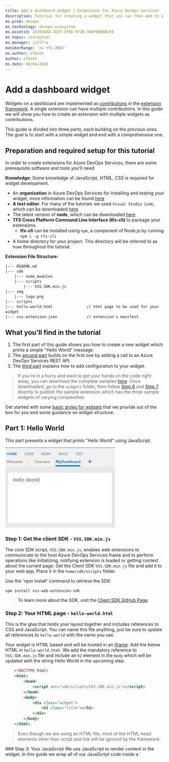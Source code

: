 ```yaml
---
title: Add a dashboard widget | Extensions for Azure DevOps Services
description: Tutorial for creating a widget that you can then add to a dashboard  
ms.prod: devops
ms.technology: devops-ecosystem
ms.assetid: 1D393A4A-2D25-479D-972B-304F99B5B1F8
ms.topic: conceptual
ms.manager: jillfra
monikerRange: '>= tfs-2017'
ms.author: elbatk
author: elbatk
ms.date: 08/04/2016
---
```


# Add a dashboard widget

Widgets on a dashboard are implemented as [contributions](./contributions-overview.md) in the [extension framework](../index.md). 
A single extension can have multiple contributions. In this guide we will show you how to create an extension with multiple widgets as contributions.

This guide is divided into three parts, each building on the previous ones. The goal is to start with a simple widget and end with a comprehensive one.

## Preparation and required setup for this tutorial
In order to create extensions for Azure DevOps Services, there are some prerequisite software and tools you'll need:

**Knowledge:**
Some knowledge of JavaScript, HTML, CSS is required for widget development.

- An **organization** in Azure DevOps Services for installing and testing your widget, more information can be found [here](https://visualstudio.microsoft.com/products/visual-studio-team-services-vs.aspx)
- **A text editor**. For many of the tutorials we used `Visual Studio Code`, which can be downloaded [here](https://code.visualstudio.com/)
- The latest version of **node**, which can be downloaded [here](https://nodejs.org/en/download/)
- **TFS Cross Platform Command Line Interface (tfx-cli)** to package your extensions.
    - **tfx-cli** can be installed using `npm`, a component of Node.js by running `npm i -g tfx-cli`
- A home directory for your project. This directory will be referred to as `home` throughout the tutorial.

**Extension File Structure:**
```no-highlight
|--- README.md
|--- sdk    
    |--- node_modules           
    |--- scripts
        |--- VSS.SDK.min.js       
|--- img                        
    |--- logo.png                           
|--- scripts                        
|--- hello-world.html				// html page to be used for your widget  
|--- vss-extension.json				// extension's manifest
```

## What you'll find in the tutorial
1. The first part of this guide shows you how to create a new widget which prints a simple "Hello World" message. 
2. The [second part](#part-2) builds on the first one by adding a call to an Azure DevOps Services REST API. 
3. The [third part](#part-3) explains how to add configuration to your widget. 

> If you're in a hurry and want to get your hands on the code right away, you can download the complete samples [here](https://github.com/Microsoft/vsts-extension-samples/tree/master/widgets).
> Once downloaded, go to the `widgets` folder, then follow [Step 6](#package-publish-share) and [Step 7](#add-from-catalog) directly to publish the sample extension which has the three sample widgets of varying complexities.

Get started with some [basic styles for widgets](./styles-from-widget-sdk.md) that we provide out of the box for you and some guidance on widget structure.

## Part 1: Hello World
This part presents a widget that prints "Hello World" using JavaScript.

![Overview dashboard in with a sample widget](../_shared/procedures/_img/add-dashboard-widget/sample.png)

<a name="step-1-files" />

### Step 1: Get the client SDK - `VSS.SDK.min.js`
The core SDK script, `VSS.SDK.min.js`, enables web extensions to communicate to the host Azure DevOps Services frame and to perform operations like initializing, notifying extension is loaded or getting context about the current page. 
Get the Client SDK `VSS.SDK.min.js` file and add it to your web app. Place it in the `home/sdk/scripts` folder.

Use the 'npm install' command to retrieve the SDK:

```no-highlight
npm install vss-web-extension-sdk
```

>To learn more about the SDK, visit the [Client SDK GitHub Page](https://github.com/Microsoft/vss-sdk).

### Step 2: Your HTML page - `hello-world.html`
This is the glue that holds your layout together and includes references to CSS and JavaScript. 
You can name this file anything, just be sure to update all references to `hello-world` with the name you use.

Your widget is HTML based and will be hosted in an [iframe](https://msdn.microsoft.com/library/windows/apps/hh465955.aspx). 
Add the below HTML in `hello-world.html`. We add the mandatory reference to `VSS.SDK.min.js` file and include an `h2` element in the `body` which will be updated with the string Hello World in the upcoming step.

```html
	<!DOCTYPE html>
	<html>
		<head>			
			<script src="sdk/scripts/VSS.SDK.min.js"></script>        		
		</head>
		<body>
			<div class="widget">
				<h2 class="title"></h2>
			</div>
		</body>
	</html>
```

> Even though we are using an HTML file, most of the HTML head elements other than script and link will be ignored by the framework.

<a name="widget-javascript"/>
### Step 3: Your JavaScript
We use JavaScript to render content in the widget. In this guide we wrap all of our JavaScript code inside a `<script>` element in the HTML file. You can choose to have this in a separate JavaScript file and refer it in the HTML file.
Apart from the logic to render the content, this JavaScript code will initialize the VSS SDK, map the code for your widget to your widget name, and notify the extension framework of widget success or failure. 
In our case, below is the code that would print "Hello World" in the widget. Add this `script` element in the `head` of the HTML.

```html    
    <script type="text/javascript">
        VSS.init({                        
			explicitNotifyLoaded: true,
			usePlatformStyles: true
        });
               
        VSS.require("TFS/Dashboards/WidgetHelpers", function (WidgetHelpers) {
			WidgetHelpers.IncludeWidgetStyles();
            VSS.register("HelloWorldWidget", function () {                
                return {
                    load: function (widgetSettings) {
                        var $title = $('h2.title');
                        $title.text('Hello World');
                        						
                        return WidgetHelpers.WidgetStatusHelper.Success();
                    }
                }
            });
            VSS.notifyLoadSucceeded();
        });
    </script>
```

<a name="vss-methods"></a>

`VSS.init` initializes the handshake between the iframe hosting the widget and the host frame..
We pass `explicitNotifyLoaded: true` so that the widget can explicitly notify the host when we are done loading. This control allows us to notify load completion after ensuring that the dependent modules are loaded.
We pass `usePlatformStyles: true` so that the Azure DevOps Services core styles for html elements (such as body, div etc) can be used by the Widget. If the widget prefers to not use these styles, they can pass in `usePlatformStyles: false`.

`VSS.require` is used to load the required VSS script libraries. A call to this method automatically loads general libraries like [JQuery](https://jquery.com/)  and [JQueryUI](https://jqueryui.com/). 
In our case we depend on the WidgetHelpers library which is used to communicate widget status to the widget framework.
Therefore, we pass the corresponding module name `TFS/Dashboards/WidgetHelpers` and a callback to `VSS.require`.
The callback is called once the module is loaded.
This callback will have the rest of the JavaScript code needed for the widget. At the end of the callback we call `VSS.notifyLoadSucceeded` to notify load completion.

`WidgetHelpers.IncludeWidgetStyles` will include a stylesheet with some [basic css](./styles-from-widget-sdk.md) to get you started. Make sure to wrap your content inside a HTML element with class `widget` to make use of these styles.

`VSS.register` is used to map a function in javascript which uniquely identifies the widget among the different contributions in your extension. The name should match the `id` that identifies your contribution as described in [Step 5](#widget-extension-manifest). For widgets, the function that is passed to `VSS.register` should return an object that satisfies the `IWidget` contract,
i.e. the returned object should have a load property whose value is another function that will have the core logic to render the widget. 
In our case, it is simply to update the text of the `h2` element to "Hello World".
It is this function that is called when the widget framework instantiates your widget.
We use the `WidgetStatusHelper` from WidgetHelpers to return the `WidgetStatus` as success.

<div class="alert alert-warning">
    <b>Warning</b>: If this name used to register the widget doesn't match the ID for the contribution in the manifest, then the widget will behave unexpectedly.  
</div> 

> The `vss-extension.json` should always be at the root of the folder (in this guide, `HelloWorld`). For all the other files, you can place them in whatever structure you want inside the folder, just make sure to update the references appropriately in the HTML files and in the `vss-extension.json` manifest. 

<a name="image"/>
### Step 4: Your extension's logo: `logo.png`
Your logo is displayed in the Marketplace, and in the widget catalog once a user installs your extension.

You will need a 98px x 98px catalog icon. Choose an image, name it `logo.png`, and place it in the `img` folder.

To support TFS 2015 Update 3, you will need an additional image that is 330px x 160px. This is a preview image shown in this catalog. Choose an image, name it `preview.png`, and place it in the `img` folder as before.

You can name these images however you want as long as the extension manifest in the next step is updated with the names you use.

<a name="widget-extension-manifest" />
### Step 5: Your extension's manifest: `vss-extension.json`

* ***Every*** extension must have an extension manifest file
* Please read the [extension manifest reference](./manifest.md)
* Find out more about the contribution points in the [extension points reference](../reference/targets/overview.md)

Create a json file (`vss-extension.json`, for example) in the `home` directory with the following contents:

```json
	{
		"manifestVersion": 1,
		"id": "vsts-extensions-myExtensions",
		"version": "1.0.0",
		"name": "My First Set of Widgets",
		"description": "Samples containing different widgets extending dashboards",
		"publisher": "fabrikam",
		"targets": [
			{
				"id": "Microsoft.VisualStudio.Services"
			}
		],
		"icons": {
            "default": "img/logo.png"
        },
		"contributions": [
            {
                "id": "HelloWorldWidget",
                "type": "ms.vss-dashboards-web.widget",
                "targets": [
                    "ms.vss-dashboards-web.widget-catalog"
                ],
                "properties": {
                    "name": "Hello World Widget",
                    "description": "My first widget",
                    "catalogIconUrl": "img/CatalogIcon.png",
                    "previewImageUrl": "img/preview.png",                            
                    "uri": "hello-world.html",
                    "supportedSizes": [
                         {
                                "rowSpan": 1,
                                "columnSpan": 2
                            }
                        ],
                    "supportedScopes": ["project_team"]
                }
            }
        ],
		"files": [
            {
                "path": "hello-world.html", "addressable": true
            },
            {
                "path": "sdk/scripts", "addressable": true
            },
            {
                "path": "img", "addressable": true
            }
        ]
	}
```

>[!NOTE]
>The **publisher** here will need to be changed to your publisher name. To create a publisher now, visit [Package/Publish/Install](../publish/overview.md). 

#### Icons
The **icons** stanza specifies the path to your extension's icon in your manifest. 

#### Contributions
Each contribution entry defines [certain properties](./manifest.md#contributions). 

- The **id** to identify your contribution. This should be unique within an extension. This ID should match with the name you used in [Step 3](#widget-javascript) to register your widget.
- The **type** of contribution. For all widgets, this should be `ms.vss-dashboards-web.widget`.
- The array of **targets** to which the contribution is contributing. For all widgets, this should be `[ms.vss-dashboards-web.widget-catalog]`.
- The **properties** is an object that includes properties for the contribution type. For widgets, the below properties are mandatory.

| Property           | Description                                                                                                                         
|--------------------|-----------------------------------------------------------------------------------------------------------------|
| name               | Name of the widget to display in the widget catalog.                                |
| description        | Description of the widget to display in the widget catalog.        |
| catalogIconUrl     | Relative path of the catalog icon that you added in [Step 4](#image) to display in the widget catalog. The image should be 98px x 98px. If you have used a different folder structure or a different file name, then this is the place to specify the appropriate relative path. |
| previewImageUrl    | Relative path of the preview image that you added in [Step 4](#image) to display in the widget catalog for TFS 2015 Update 3 only. The image should be 330px x 160px. If you have used a different folder structure or a different file name, then this is the place to specify the appropriate relative path. |
| uri                | Relative path of the HTML file that you added in [Step 1](#step-1-files). If you have used a different folder structure or a different file name, then this is the place to specify the appropriate relative path. |
| supportedSizes | Array of sizes supported by your widget. When a widget supports multiple sizes, the first size in the array is the default size of the widget. The `widget size` is specified in terms of the rows and columns occupied by the widget in the dashboard grid. One row/column corresponds to 160px. Any dimension above 1x1 will get an additional 10px that represent the gutter between widgets. For example, a 3x2 widget will be `160*3+10*2` wide and `160*2+10*1` tall. The maximum supported size is `4x4`.  |
| supportedScopes | At the moment we support only team dashboards. Therefore, the value here has to be `project_team`. In the future when we support other dashboard scopes, there will be more options to choose from here. |


#### Files
The **files** stanza states the files that you want to include in your package - your HTML page, your scripts, the SDK script and your logo.
Set `addressable` to `true` unless you include other files that don't need to be URL-addressable.

>[!NOTE]
>For more information about the **extension manifest file**, such as its properties and what they do, check out the [extension manifest reference](./manifest.md).

<a name="package-publish-share"/>
### Step 6: Package, Publish and Share

Once you've written your extension, the next step towards getting it into the marketplace is to package all of your files together. All extensions are packaged
as VSIX 2.0 compatible .vsix files - Microsoft provides a cross-platform command line interface (CLI) to package your extension. 

#### Get the packaging tool
You can install or update the TFS Cross Platform Command Line Interface (tfx-cli) using `npm`, a component of [Node.js](http://nodejs.org), from your command line.

```no-highlight
npm i -g tfx-cli
```
 <a name="package-the-extension"/>
#### Package your extension
Packaging your extension into a .vsix file is effortless once you have the tfx-cli, simply navigate to your extension's home directory and run the following command.

```no-highlight
tfx extension create --manifest-globs vss-extension.json
```

>[!NOTE]
>An extension/integration's version must be incremented on every update. <br>
>When updating an existing extension, either update the version in the manifest or pass the `--rev-version` command line switch. This will increment the *patch* version number of your extension and save the new version to your manifest.

After you have your packaged extension in a .vsix file, you're ready to publish your extension to the marketplace.

#### Create publisher for the extension
All extensions, including those from Microsoft, are identified as being provided by a publisher.
If you aren't already a member of an existing publisher, you'll create one.

1. Sign in to the [Visual Studio Marketplace Publishing Portal](http://aka.ms/vsmarketplace-manage)
2. If you are not already a member of an existing publisher, you'll be prompted to create a publisher. If you're not prompted to create a publisher, scroll down to the bottom of the page and select <i>Publish Extensions</i> underneath <b>Related Sites</b>.
 * Specify an identifier for your publisher, for example: `mycompany-myteam`
    * This will be used as the value for the `publisher` attribute in your extensions' manifest file.
 * Specify a display name for your publisher, for example: `My Team`
3. Review the [Marketplace Publisher Agreement](http://aka.ms/vsmarketplace-agreement) and click **Create**

Now your publisher is defined. In a future release, you'll be able to grant permissions to view and manage your publisher's extensions.
This will make it easy (and more secure) for teams and organizations to publish extensions under a common publisher,
but without the need to share a set of credentials across a set of users.

**You need to update the `vss-extension.json` manifest file in the samples to replace the dummy publisher ID `fabrikam` with your publisher ID.**

#### Publish and share the extension
After creating a publisher, you can now upload your extension to the marketplace.

1. Find the <b>Upload new extension</b> button, navigate to your packaged .vsix file, and select <i>upload</i>.

You can also upload your extension via the command line by using the ```tfx extension publish``` command instead of ```tfx extension create```
to package and publish your extension in one step.
You can optionally use ```--share-with``` to share your extension with one or more accounts after publishing.
You'll need a personal access token, too.

```no-highlight
tfx extension publish --manifest-globs your-manifest.json --share-with yourOrganization
```

<a name="add-from-catalog"/>

### Step 7: Add Widget From the Catalog
Now, go to your team dashboard at http://dev.azure.com/{yourOrganization}/{yourProject}. If this page is already open, then refresh it. 
Hover on the Edit button in the bottom right, and click on the Add button. This should open the widget catalog where you will find the widget you just installed. 
Choose your widget and click the 'Add' button to add it to your dashboard.


<a name="part-2"/>

## Part 2: Hello World with Azure DevOps Services REST API
Widgets can call any of the [REST APIs](/rest/api/vsts/?view=azure-devops) in Azure DevOps Services to interact with Azure DevOps Services resources.
In this example, we use the REST API for WorkItemTracking to fetch information about an existing query and display some query info in the widget right 
below the "Hello World" text. 

![Overview dashboard in with a sample widget](../_shared/procedures/_img/add-dashboard-widget/sample2.png)

### Step 1: HTML 
Copy the file `hello-world.html` from the previous example, and rename the copy to `hello-world2.html`. Your folder will now look like below:

```no-highlight
|--- README.md
|--- sdk    
    |--- node_modules           
    |--- scripts
        |--- VSS.SDK.min.js       
|--- img                        
    |--- logo.png                           
|--- scripts                        
|--- hello-world.html				// html page to be used for your widget  
|--- hello-world2.html				// renamed copy of hello-world.html
|--- vss-extension.json				// extension's manifest
```

<br>
Add a new `div` element right below the `h2` to hold the query information.
Update the name of the widget from `HelloWorldWidget` to `HelloWorldWidget2` in the line where you call `VSS.register`.
This will allow the framework to uniquely identify the widget within the extension.

```html
<!DOCTYPE html>
<html>
	<head>        					
		<script src="sdk/scripts/VSS.SDK.min.js"></script>        		
		<script type="text/javascript">
			VSS.init({
				explicitNotifyLoaded: true,
				usePlatformStyles: true
			});
               
			VSS.require("TFS/Dashboards/WidgetHelpers", function (WidgetHelpers) {
				WidgetHelpers.IncludeWidgetStyles();
				VSS.register("HelloWorldWidget2", function () {                
					return {
						load: function (widgetSettings) {
							var $title = $('h2.title');
							$title.text('Hello World');
																
                            return WidgetHelpers.WidgetStatusHelper.Success();
						}
					}
				});
				VSS.notifyLoadSucceeded();
			});       
		</script>
	</head>
	<body>
		<div class="widget">
			<h2 class="title"></h2>
			<div id="query-info-container"></div>
		</div>
	</body>
</html>
```

### Step 2: Access Azure DevOps Services Resources
To enable access to Azure DevOps Services resources, [scopes](./manifest.md#scopes) need to be specified in the extension manifest. We will add the `vso.work` scope to our manifest.  
This scope indicates the widget needs read-only access to queries and workitems. See all available scopes [here](./manifest.md#scopes).
Add the below at the end of your extension manifest.

```json
{
	...,
	"scopes":[
		"vso.work"
	]
}
```

<div class="alert alert-warning">
    <b>Warning</b>: Adding or changing scopes after an extension is published is currently not supported. If you have already uploaded your extension, you need remove it from the marketplace. 
	Go to [Visual Studio Marketplace Publishing Portal](http://aka.ms/vsmarketplace-manage), right-click on your extension and select "Remove".
</div> 


### Step 3: Make the REST API Call 

There are many client-side libraries that can be accessed via the SDK to make REST API calls in Azure DevOps Services. 
These are called REST clients and are JavaScript wrappers around Ajax calls for all available server side endpoints.
You can use methods provided by these clients instead of writing Ajax calls yourself. These methods map the API responses to objects that can be consumed by your code.

In this step, we will update the `VSS.require` call to load `TFS/WorkItemTracking/RestClient` which will provide the WorkItemTracking REST client.
We can use this REST client to get information about a query called `Feedback` under the folder `Shared Queries`.

Inside the function that we pass to `VSS.register`, we will create a variable to hold the current project ID. We need this to fetch the query. 
We will also create a new method `getQueryInfo` to use the REST client. This method that is then called from the load method.

The method `getClient` will give an instance of the REST client we need. 
The method `getQuery` returns the query wrapped in a promise.
The updated `VSS.require` will look as follows:

```JavaScript
VSS.require(["TFS/Dashboards/WidgetHelpers", "TFS/WorkItemTracking/RestClient"], 
	function (WidgetHelpers, TFS_Wit_WebApi) {
		WidgetHelpers.IncludeWidgetStyles();
        VSS.register("HelloWorldWidget2", function () { 
		    var projectId = VSS.getWebContext().project.id;
			
			var getQueryInfo = function (widgetSettings) {
				// Get a WIT client to make REST calls to Azure DevOps Services
                return TFS_Wit_WebApi.getClient().getQuery(projectId, "Shared Queries/Feedback")
                    .then(function (query) {
                        // Do something with the query
														
                        return WidgetHelpers.WidgetStatusHelper.Success();
                    }, function (error) {                            
                        return WidgetHelpers.WidgetStatusHelper.Failure(error.message);
                    });
			}
			                
            return {
                load: function (widgetSettings) {
                    // Set your title
                    var $title = $('h2.title');
                    $title.text('Hello World');

					return getQueryInfo(widgetSettings);
                }
            }
        });
        VSS.notifyLoadSucceeded();
    });
```
Notice the use of the Failure method from `WidgetStatusHelper`. 
It allows you to indicate to the widget framework that an error has occurred and take advantage to the standard error experience provided to all widgets.

> If you do not have the `Feedback` query under the `Shared Queries` folder, then replace `Shared Queries\Feedback` in the code with the path of a query that exists in your project.

### Step 4: Display the Response

The last step is to render the query information inside the widget. 
The `getQuery` function returns an object of type `Contracts.QueryHierarchyItem` inside a promise.
In this example, we will display the query ID, the query name, and the name of the query creator under the "Hello World" text.
Replace the `// Do something with the query` comment with the below:

```JavaScript
	// Create a list with query details                                
    var $list = $('<ul>');                                
    $list.append($('<li>').text("Query Id: " + query.id));
    $list.append($('<li>').text("Query Name: " + query.name));
    $list.append($('<li>').text("Created By: " + ( query.createdBy? query.createdBy.displayName: "<unknown>" ) ) );                                                            

    // Append the list to the query-info-container
    var $container = $('#query-info-container');
	$container.empty();
    $container.append($list);
```

Your final `hello-world2.html` will be as follows:

```html
<!DOCTYPE html>
<html>
<head>    
    <script src="sdk/scripts/VSS.SDK.min.js"></script>
    <script type="text/javascript">
        VSS.init({
            explicitNotifyLoaded: true,
			usePlatformStyles: true
        });
               
        VSS.require(["TFS/Dashboards/WidgetHelpers", "TFS/WorkItemTracking/RestClient"], 
			function (WidgetHelpers, TFS_Wit_WebApi) {
				WidgetHelpers.IncludeWidgetStyles();
				VSS.register("HelloWorldWidget2", function () {                
					var projectId = VSS.getWebContext().project.id;

					var getQueryInfo = function (widgetSettings) {
						// Get a WIT client to make REST calls to Azure DevOps Services
						return TFS_Wit_WebApi.getClient().getQuery(projectId, "Shared Queries/Feedback")
							.then(function (query) {
								// Create a list with query details                                
								var $list = $('<ul>');
								$list.append($('<li>').text("Query ID: " + query.id));
								$list.append($('<li>').text("Query Name: " + query.name));
								$list.append($('<li>').text("Created By: " + (query.createdBy ? query.createdBy.displayName: "<unknown>") ));

								// Append the list to the query-info-container
								var $container = $('#query-info-container');
								$container.empty();
								$container.append($list);

								// Use the widget helper and return success as Widget Status
								return WidgetHelpers.WidgetStatusHelper.Success();
							}, function (error) {
								// Use the widget helper and return failure as Widget Status
								return WidgetHelpers.WidgetStatusHelper.Failure(error.message);
							});
					}

					return {
						load: function (widgetSettings) {
							// Set your title
							var $title = $('h2.title');
							$title.text('Hello World');

							return getQueryInfo(widgetSettings);
						}
					}
				});
            VSS.notifyLoadSucceeded();
        });       
    </script>

</head>
<body>
	<div class="widget">
		<h2 class="title"></h2>
		<div id="query-info-container"></div>
	</div>
</body>
</html>
```

<a name="manifest-updates-for-configuration"/>

### Step 5: Extension Manifest Updates

In this step we will update the extension manifest to include an entry for our second widget.
Add a new contribution to the array in the `contributions` property and add the new file `hello-world2.html` to the array in the files property.
You will need another preview image for the second widget. Name this `preview2.png` and place it in the `img` folder.

```json
 {
     ...,
     "contributions":[
         ...,
		{
             "id": "HelloWorldWidget2",
             "type": "ms.vss-dashboards-web.widget",
             "targets": [
                 "ms.vss-dashboards-web.widget-catalog"
             ],
             "properties": {
                 "name": "Hello World Widget 2 (with API)",
                 "description": "My second widget",
                 "previewImageUrl": "img/preview2.png",                            
                 "uri": "hello-world2.html",
                 "supportedSizes": [
                      {
                             "rowSpan": 1,
                             "columnSpan": 2
                         }
                     ],
                 "supportedScopes": ["project_team"]
             }
         }

     ],
     "files": [
         {
             "path": "hello-world.html", "addressable": true
         },
		 {
             "path": "hello-world2.html", "addressable": true
         },		 
         {
             "path": "sdk/scripts", "addressable": true
         },
         {
             "path": "img", "addressable": true
         }
     ],
	 "scopes":[
         "vso.work"
     ]
 }
 ```
 
### Step 6: Package, Publish and Share

If you have not published your extension yet, then read [this](#package-publish-share) to package, publish and share your extension. 
If you have already published the extension before this point, you can repackage the extension as described [here](#package-the-extension) and directly [update it](../publish/overview.md#update) to the marketplace.


### Step 7: Add Widget From the Catalog
Now, go to your team dashboard at http://dev.azure.com/{yourOrganization}/{yourProject}. If this page is already open, then refresh it. 
Hover on the Edit button in the bottom right, and click on the Add button. This should open the widget catalog where you will find the widget you just installed. 
Choose your widget and click the 'Add' button to add it to your dashboard.

<a name="part-3"/>

## Part 3: Hello World with Configuration

In [Part 2](#part-2) of this guide, you saw how to create a widget that shows query information for a hard-coded query. 
In this part, we add the ability to configure the query to be used instead of the hard-coded one.
When in configuration mode, the user will get to see a live preview of the widget based on their changes. These changes get saved to the widget on the dashboard when the user clicks the Save button.

![Overview dashboard in with a sample widget](../_shared/procedures/_img/add-dashboard-widget/sampleConfiguration.png)

### Step 1: HTML

Implementations of Widgets and Widget Configurations are a lot alike. Both are implemented in the extension framework as contributions. Both use the same SDK file, `VSS.SDK.min.js`. Both are based on HTML as well as JavaScript and CSS.

Copy the file `html-world2.html` from the previous example and rename the copy to `hello-world3.html`. Add another HTML file called `configuration.html`. 
Your folder will now look like the below:

```no-highlight
|--- README.md
|--- sdk    
    |--- node_modules           
    |--- scripts
        |--- VSS.SDK.min.js       
|--- img                        
    |--- logo.png                           
|--- scripts          
|--- configuration.html				             
|--- hello-world.html				// html page to be used for your widget  
|--- hello-world2.html				// renamed copy of hello-world.html
|--- hello-world3.html				// renamed copy of hello-world2.html
|--- vss-extension.json				// extension's manifest
```

<br>
Add the below HTML in `configuration.html`. We basically add the mandatory reference to the `VSS.SDK.min.js` file and a `select` element for the dropdown to select a query from a preset list.

```html
	<!DOCTYPE html>
	<html xmlns="http://www.w3.org/1999/xhtml">
		<head>        					
			<script src="sdk/scripts/VSS.SDK.min.js"></script>        		
		</head>
		<body>
			<div class="container">
				<fieldset>
					<label class="label">Query: </label>
					<select id="query-path-dropdown" style="margin-top:10px">
						<option value="" selected disabled hidden>Please select a query</option>
						<option value="Shared Queries/Feedback">Shared Queries/Feedback</option>
						<option value="Shared Queries/My Bugs">Shared Queries/My Bugs</option>
						<option value="Shared Queries/My Tasks">Shared Queries/My Tasks</option>						
					</select>
				</fieldset>				
			</div>
		</body>
	</html>
```
<a name="configurationJs"/>

### Step 2: JavaScript - Configuration

We use Javascript to render content in the widget configuration just like we did for the widget in [Step 3](#widget-javascript) of Part 1 in this guide.
Apart from the logic to render the content, this Javascript code will initialize the VSS SDK, map the code for your widget configuration to the configuration name 
and pass the configuration settings to the framework. In our case, below is the code that loads the widget configuration. 
Open the file `configuration.html` and the below `<script>` element to the `<head>`.

```html
    <script type="text/javascript">
        VSS.init({                        
			explicitNotifyLoaded: true,
			usePlatformStyles: true
        });
               
        VSS.require("TFS/Dashboards/WidgetHelpers", function (WidgetHelpers) {
            VSS.register("HelloWorldWidget.Configuration", function () {   
				var $queryDropdown = $("#query-path-dropdown");	

                return {
                    load: function (widgetSettings, widgetConfigurationContext) {
                        var settings = JSON.parse(widgetSettings.customSettings.data);
						if (settings && settings.queryPath) {
							 $queryDropdown.val(settings.queryPath);
						 }
                        						
                        return WidgetHelpers.WidgetStatusHelper.Success();
                    },
					onSave: function() {
						var customSettings = {
							data: JSON.stringify({
									queryPath: $queryDropdown.val()
								})
						};
						return WidgetHelpers.WidgetConfigurationSave.Valid(customSettings);	
					}
                }
            });
            VSS.notifyLoadSucceeded();
        });
    </script>
```

`VSS.init`, `VSS.require` and `VSS.register` play the same role as they played for the widget as described in [Part 1](#vss-methods).
The only difference is that for widget configurations, the function that is passed to `VSS.register` should return an object that satisfies the `IWidgetConfiguration` contract.

The `load` property of the `IWidgetConfiguration` contract should have a function as its value.
This function will have the set of steps to render the widget configuration. 
In our case it is simply to update the selected value of the dropdown element with existing settings if any.
It is this function that is called when the framework instantiates your `widget configuration`

The `onSave` property of the `IWidgetConfiguration` contract should have a function as its value.
This is the function that is called by the framework when user clicks the "Save" button in the configuration pane.
If the user input is ready to save, then serialize it to a string, form the `custom settings` object
and use `WidgetConfigurationSave.Valid()` to save the user input..

In this guide we use JSON to serialize the user input into a string. You can choose any other way to serialize the user input to string. 
It will be accessible to the widget via the customSettings property of the `WidgetSettings` object.
The widget will then have to deserialize this which is covered in [Step 4](#reload-widget).

<a name="previewUpdate"/>

### Step 3: JavaScript - Enable Live Preview

To enable live preview update when the user selects a query from the dropdown, we attach a change event handler to the button. This handler will notify the framework that the configuration has changed.
It will also pass the `customSettings` to be used for updating the preview. To notify the framework, the `notify` method on the `widgetConfigurationContext` needs to be called. It takes two parameters, the name of the 
event, which in this case is `WidgetHelpers.WidgetEvent.ConfigurationChange`, and an `EventArgs` object for the event, created from the `customSettings` with the help of `WidgetEvent.Args` helper method. 

Add the below in the function assigned to the `load` property.

```JavaScript 
 $queryDropdown.on("change", function () {
	 var customSettings = {
		data: JSON.stringify({
				queryPath: $queryDropdown.val()
			})
	 };
	 var eventName = WidgetHelpers.WidgetEvent.ConfigurationChange;
	 var eventArgs = WidgetHelpers.WidgetEvent.Args(customSettings);
     widgetConfigurationContext.notify(eventName, eventArgs);
 });
```

> You need to notify the framework of configuration change at least once so that the "Save" button can be enabled.

At the end, your `configuration.html` looks like this:


```html
	<!DOCTYPE html>
	<html xmlns="http://www.w3.org/1999/xhtml">
		<head>        					
			<script src="sdk/scripts/VSS.SDK.min.js"></script>      
			<script type="text/javascript">
				VSS.init({                        
					explicitNotifyLoaded: true,
					usePlatformStyles: true
				});
               
				VSS.require("TFS/Dashboards/WidgetHelpers", function (WidgetHelpers) {
					VSS.register("HelloWorldWidget.Configuration", function () {   
						var $queryDropdown = $("#query-path-dropdown");
						
						return {
							load: function (widgetSettings, widgetConfigurationContext) {
								var settings = JSON.parse(widgetSettings.customSettings.data);
								if (settings && settings.queryPath) {
									 $queryDropdown.val(settings.queryPath);
								 }

								 $queryDropdown.on("change", function () {
									 var customSettings = {data: JSON.stringify({queryPath: $queryDropdown.val()})};
									 var eventName = WidgetHelpers.WidgetEvent.ConfigurationChange;
									 var eventArgs = WidgetHelpers.WidgetEvent.Args(customSettings);
									 widgetConfigurationContext.notify(eventName, eventArgs);
								 });
 		
								return WidgetHelpers.WidgetStatusHelper.Success();
							},
							onSave: function() {
							    var customSettings = {data: JSON.stringify({queryPath: $queryDropdown.val()})};
								return WidgetHelpers.WidgetConfigurationSave.Valid(customSettings);	
							}
						}
					});
					VSS.notifyLoadSucceeded();
				});
			</script>  		
		</head>
		<body>
			<div class="container">
				<fieldset>
					<label class="label">Query: </label>
					<select id="query-path-dropdown" style="margin-top:10px">
						<option value="" selected disabled hidden>Please select a query</option>
						<option value="Shared Queries/Feedback">Shared Queries/Feedback</option>
						<option value="Shared Queries/My Bugs">Shared Queries/My Bugs</option>
						<option value="Shared Queries/My Tasks">Shared Queries/My Tasks</option>						
					</select>
				</fieldset>		
			</div>
		</body>
	</html>
```
<a name="reload-widget"/>

### Step 4: JavaScript - Implement Reload in The Widget

Till this point what we have done is set up widget configuration to store the query path selected by the user.
We now have to update the code in the widget to use this stored configuration instead of the hard-coded `Shared Queries/Feedback` from the previous example.

Open the file `hello-world3.html` and update the name of the widget from `HelloWorldWidget2` to `HelloWorldWidget3` in the line where you call `VSS.register`.
This will allow the framework to uniquely identify the widget within the extension.

The function mapped to `HelloWorldWidget3` via `VSS.register` currently returns an object that satisfies the `IWidget` contract.
Since our widget now needs configuration, this function needs to be updated to return an object that satisfies the `IConfigurableWidget` contract.
To do this, update the return statement to include a property called reload as below. The value for this property will be a function that calls the `getQueryInfo` method one more time.
This reload method gets called by the framework every time the user input changes to show the live preview. This is also called when the configuration is saved.

```JavaScript
return {
    load: function (widgetSettings) {
        // Set your title
        var $title = $('h2.title');
        $title.text('Hello World');

        return getQueryInfo(widgetSettings);
    },
	reload: function (widgetSettings) {
		return getQueryInfo(widgetSettings);
	}
}
```

<br>
The hard-coded query path in `getQueryInfo` should be replaced with the configured query path which can be extracted from the parameter `widgetSettings` that is passed to the method.
Add the below in the very beginning of the `getQueryInfo` method and replace the hard-coded querypath with `settings.queryPath`.

```JavaScript
var settings = JSON.parse(widgetSettings.customSettings.data);
if (!settings || !settings.queryPath) {
    var $container = $('#query-info-container');
    $container.empty();
    $container.text("Sorry nothing to show, please configure a query path.");

    return WidgetHelpers.WidgetStatusHelper.Success();
}
```
At this point, your widget is ready to render with the configured settings.

> You will notice that both the `load` and the `reload` properties have a similar function. This would be the case for most simple widgets.
For complex widgets, there would be certain operations that you would want to run just once no matter how many times the configuration changes.
Or there might be some heavy-weight operations that need not run more than once. Such operations would be part of the function corresponding to the `load` property and not the `reload` property.


### Step 5: Extension Manifest Updates
Open the `vss-extension.json` file to include two new entries to the array in the `contributions` property. One for the `HelloWorldWidget3` widget and the other for its configuration.
You will need yet another preview image for the third widget. Name this `preview3.png` and place it in the `img` folder.
Update the array in the `files` property to include the two new HTML files we have added in this example.

```json
{
	...
	"contributions": [
		... , 
		{
             "id": "HelloWorldWidget3",
             "type": "ms.vss-dashboards-web.widget",
             "targets": [
                 "ms.vss-dashboards-web.widget-catalog",
				 "fabrikam.vsts-extensions-myExtensions.HelloWorldWidget.Configuration"
             ],
             "properties": {
                 "name": "Hello World Widget 3 (with config)",
                 "description": "My third widget",
                 "previewImageUrl": "img/preview3.png",                       
                 "uri": "hello-world3.html",
                 "supportedSizes": [
                      {
                             "rowSpan": 1,
                             "columnSpan": 2
                         }
                     ],
                 "supportedScopes": ["project_team"]
             }
         },
		 {
             "id": "HelloWorldWidget.Configuration",
             "type": "ms.vss-dashboards-web.widget-configuration",
             "targets": [ "ms.vss-dashboards-web.widget-configuration" ],
             "properties": {
                 "name": "HelloWorldWidget Configuration",
                 "description": "Configures HelloWorldWidget",
                 "uri": "configuration.html"
             }
         }
	],
	"files": [
            {
                "path": "hello-world.html", "addressable": true
            },
			 {
                "path": "hello-world2.html", "addressable": true
            },
			{
                "path": "hello-world3.html", "addressable": true
            },
			{
                "path": "configuration.html", "addressable": true
            },
            {
                "path": "sdk/scripts", "addressable": true
            },
            {
                "path": "img", "addressable": true
            }
        ],
		...		
}
```

<br>
Note that the contribution for widget configuration follows a slightly different model than the widget itself.
A contribution entry for widget configuration has:

- The **id** to identify your contribution. This should be unique within an extension. 
- The **type** of contribution. For all widget configurations, this should be `ms.vss-dashboards-web.widget-configuration`
- The array of **targets** to which the contribution is contributing. For all widget configurations, this will have a single entry: `ms.vss-dashboards-web.widget-configuration`.
- The **properties** that contains a set of properties which includes name, description, and the URI of the HTML file used for configuration.

To support configuration, the widget contribution needs to be changed as well. The array of **targets** for the widget needs to be updated to include the ID for the configuration in the form 
<`publisher`>.<`id for the extension`>.<`id for the configuration contribution`> which in this case will be `fabrikam.vsts-extensions-myExtensions.HelloWorldWidget.Configuration` 

<div class="alert alert-warning">
    <b>Warning</b>: If the contribution entry for your configurable widget does not target the 
	configuration using the right publisher and extension name as described above, then	configure button will not show up for the widget. 
</div> 

At the end of this part, the manifest file should contains three widgets and one configuration. You can get the complete manifest from the sample [here](https://github.com/Microsoft/vso-extension-samples/blob/master/widgets/vss-extension.json).
 
### Step 6: Package, Publish and Share
If you have not published your extension yet, then read [this](#package-publish-share) to package, publish and share your extension. 
If you have already published the extension before this point, you can repackage the extension as described [here](#package-the-extension) and directly [update it](../publish/overview.md#update) to the marketplace.

### Step 7: Add Widget From the Catalog
Now, go to your team dashboard at http://dev.azure.com/{yourOrganization}/{yourProject}. If this page is already open, refresh it. 
Hover on the Edit button in the bottom right, and click on the Add button. This should open the widget catalog where you will find the widget you just installed. 
Choose your widget and click the 'Add' button to add it to your dashboard.

You would see a message asking you to configure the widget.

![Overview dashboard in with a sample widget](../_shared/procedures/_img/add-dashboard-widget/sampleWidgetWithNoSettings.png)

There are 2 ways to configure widgets. One is to hover on the widget, click on the ellipsis that appears on the top right corner and then click Configure.
The other is to click on the Edit button in the bottom right of the dashboard, and then click the configure button that appears on the top right corner of the widget.
Either will open the configuration experience on the right side, and a preview of your widget in the center.
Go ahead and choose a query from the dropdown.
The live preview will show the updated results.
Click on "Save" and your widget will display the updated results.


### Step 8: Configure More (optional)
You can add as many HTML form elements as you need in the `configuration.html` for additional configuration.
There are two configurable features that are available out of the box: widget name and widget size.

By default, the name that you provide for your widget in the extension manifest is stored as the widget name for every instance of your widget that ever gets added to a dashboard.
You can allow users to configure this, so that they can add any name they want to their instance of your widget.
To allow such configuration, add `isNameConfigurable:true` in the properties section for your widget in the extension manifest.

If you provide more than one entry for your widget in the `supportedSizes` array in the extension manifest, then users can configure the widget's size as well.

The extension manifest for the third sample in this guide would look like the below if we enable the widget name and size configuration:
```json
{
	...
	"contributions": [
		... , 
		{
             "id": "HelloWorldWidget3",
             "type": "ms.vss-dashboards-web.widget",
             "targets": [
                 "ms.vss-dashboards-web.widget-catalog",  "fabrikam.vsts-extensions-myExtensions.HelloWorldWidget.Configuration"
             ],
             "properties": {
                 "name": "Hello World Widget 3 (with config)",
                 "description": "My third widget",
                 "previewImageUrl": "img/preview3.png",                       
                 "uri": "hello-world3.html",
				 "isNameConfigurable": true,
                 "supportedSizes": [
					{
                        "rowSpan": 1,
                        "columnSpan": 2
					},
					{
                        "rowSpan": 2,
                        "columnSpan": 2
					}
                 ],
                 "supportedScopes": ["project_team"]
             }
         },
		 ...
}
```

With the above change, [repackage](#package-the-extension) and [update](../publish/overview.md#update) your extension. Refresh the dashboard that has this widget (Hello World Widget 3 (with config)). 
Open the configuration mode for your widget, you should now be able to see the option to change the widget name and size.

![Widget where name and size can be configured](../_shared/procedures/_img/add-dashboard-widget/sampleConfigureNameAndSize.png)

Go ahead and choose a different size from the drop down. You will see the live preview get resized. Save the change and the widget on the dashboard will be resized as well.

<div class="alert alert-warning">
    <b>Warning</b>: If you remove an already supported size, then the widget will fail to load properly. We are working on a fix for a future release.
</div> 

You will notice that changing the name of the widget does not result in any visible change in the widget. 
This is because our sample widgets do not display the widget name anywhere. Let us modify the sample code to display the widget name instead of the hard-coded text "Hello World".

To do this, replace the hard-coded text "Hello World" with `widgetSettings.name` in the line where we set the text of the `h2` element.
This will ensure that the widget name gets displayed every time the widget gets loaded on page refresh.
Since we want the live preview to be updated every time the configuration changes, we should add the same code in the `reload` part of our code as well.
The final return statement in `hello-world3.html` will be as follows:

```JavaScript
return {
    load: function (widgetSettings) {
        // Set your title
        var $title = $('h2.title');
        $title.text(widgetSettings.name);

        return getQueryInfo(widgetSettings);
    },
	reload: function (widgetSettings) {
		// Set your title
        var $title = $('h2.title');
        $title.text(widgetSettings.name);

		return getQueryInfo(widgetSettings);
	}
}
```

[Repackage](#package-the-extension) and [update](../publish/overview.md#update) your extension again. Refresh the dashboard that has this widget. Any changes to the widget name in the configuration mode will update the widget title now.

